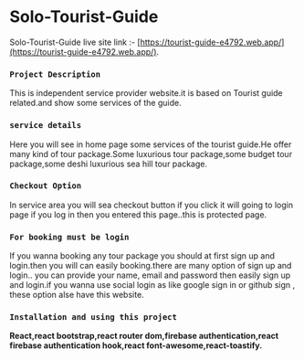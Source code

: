 # Solo-Tourist-Guide

Solo-Tourist-Guide live site link :- [https://tourist-guide-e4792.web.app/](https://tourist-guide-e4792.web.app/).

### `Project Description`
This is independent service provider website.it is based on Tourist guide related.and show some services of the guide.

### `service details`
 Here you will see in home page some services of the tourist guide.He offer many kind of tour package.Some luxurious tour package,some budget tour package,some deshi luxurious sea hill tour package.

### `Checkout Option`

In service area you will sea checkout button if you click it will going to login page if you log in then you entered this page..this is protected page. 

### `For booking must be login`

If you wanna booking any tour package you should  at first sign up and login.then you will can easily  booking.there are many option of sign up and login.. you can provide  your name, email and password then easily sign up and login.if you wanna use social login as like google sign in or github sign , these option alse have this website.

### `Installation and using this project`

**React,react bootstrap,react router dom,firebase authentication,react firebase authentication hook,react font-awesome,react-toastify.**

